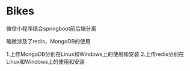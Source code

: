 # Bikes

微信小程序结合springboot前后端分离

略微涉及了redis，MongoDB的使用

1.上传MongoDB分别在Linux和Windows上的使用和安装
2.上传redis分别在Linux和Windows上的使用和安装
